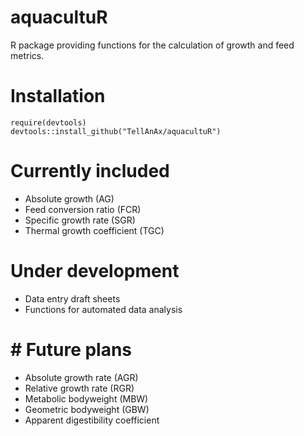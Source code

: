 # aquacultuR
R package providing functions for the calculation of growth and feed metrics.



# Installation
```
require(devtools)
devtools::install_github("TellAnAx/aquacultuR")
```


# Currently included
- Absolute growth (AG)
- Feed conversion ratio (FCR)
- Specific growth rate (SGR)
- Thermal growth coefficient (TGC)


# Under development
- Data entry draft sheets
- Functions for automated data analysis


# # Future plans
- Absolute growth rate (AGR)
- Relative growth rate (RGR)
- Metabolic bodyweight (MBW)
- Geometric bodyweight (GBW)
- Apparent digestibility coefficient
